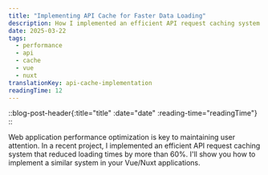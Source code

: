 ```yaml
---
title: "Implementing API Cache for Faster Data Loading"
description: How I implemented an efficient API request caching system that reduced loading times by more than 60% in Vue/Nuxt applications.
date: 2025-03-22
tags:
  - performance
  - api
  - cache
  - vue
  - nuxt
translationKey: api-cache-implementation
readingTime: 12
---
```


::blog-post-header{:title="title" :date="date" :reading-time="readingTime"}
::

Web application performance optimization is key to maintaining user attention. In a recent project, I implemented an efficient API request caching system that reduced loading times by more than 60%. I'll show you how to implement a similar system in your Vue/Nuxt applications.
